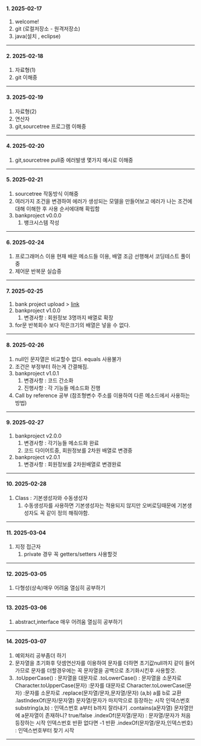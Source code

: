 #### 1. 2025-02-17
  1. welcome!
  2. git (로컬저장소 - 원격저장소)
  3. java(설치 , eclipse)
---
#### 2. 2025-02-18
  1. 자료형(1)
  2. git 이해중
---
#### 3. 2025-02-19
  1. 자료형(2)
  2. 연산자
  3. git,sourcetree 프로그램 이해중
--- 
#### 4. 2025-02-20
  1. git,sourcetree pull중 에러발생 몇가지 예시로 이해중
---
#### 5. 2025-02-21
  1. sourcetree 작동방식 이해중
  2. 여러가지 조건을 변경하여 에러가 생성되는 모델을 만들어보고
     에러가 나는 조건에 대해 이해한 후
     사용 순서에대해 확립함
  3. bankproject v0.0.0
      1) 뱅크시스템 작성
---
#### 6. 2025-02-24
  1. 프로그래머스 이용 현재 배운 메소드들 이용, 배열 조금 선행해서 코딩테스트 풀이중
  2. 제어문 반복문 실습중
---
#### 7. 2025-02-25
  1. bank project upload > [link](https://youtu.be/5laCJLFp-Gk)
  2. bankproject v1.0.0
      1) 변경사항 : 회원정보 3명까지 배열로 확장
  3. for문 반복회수 보다 작은크기의 배열은 넣을 수 없다.
---
#### 8. 2025-02-26
  1. null인 문자열은 비교할수 없다. equals 사용불가
  2. 조건은 부정부터 하는게 간결해짐.
  3. bankproject v1.0.1
      1) 변경사항 : 코드 간소화
      2) 진행사항 : 각 기능들 메소드화 진행
  4. Call by reference 공부 (참조형변수   주소를 이용하여 다른 메소드에서 사용하는 방법)
---
#### 9. 2025-02-27
  1. bankproject v2.0.0
      1) 변경사항 : 각기능들 메소드화 완료
      2) 코드 다이어트중, 회원정보를 2차원 배열로 변경중
  2. bankproject v2.0.1
      1) 변경사항 : 회원정보를 2차원배열로 변경완료
---
#### 10. 2025-02-28
  1. Class : 기본생성자와 수동생성자
     1) 수동생성자를 사용하면 기본생성자는 적용되지 않지만 오버로딩때문에 기본생성자도 꼭 같이 정의 해줘야함.
---
#### 11. 2025-03-04
  1. 지정 접근자
     1) private 경우 꼭 getters/setters 사용할것
---
#### 12. 2025-03-05
  1. 다형성(상속)매우 어려움 열심히 공부하기
---
#### 13. 2025-03-06
  1. abstract,interface 매우 어려움 열심히 공부하기
---
#### 14. 2025-03-07
  1. 예외처리 공부좀더 하기
  2. 문자열을 초기화후 덧셈연산자를 이용하여 문자를 더하면 초기값null까지 같이 들어가므로 문자를 더할경우에는 꼭 문자열을 공백으로 초기화시킨후 사용할것.
  3. .toUpperCase() : 문자열을 대문자로
     .toLowerCase() : 문자열을 소문자로
     Character.toUpperCase(문자) :문자를 대문자로
     Character.toLowerCase(문자) :문자를 소문자로
     .replace(문자열/문자,문자열/문자) (a,b) a를 b로 교환
     .lastIndexOf(문자/문자열) 문자열/문자가 마지막으로 등장하는 시작 인덱스번호
     substring(a,b) : 인덱스번호 a부터 b까지 잘라내기
     .contains(a문자열) 문자열안에 a문자열이 존재하니? true/false
     .indexOf(문자열/문자) : 문자열/문자가 처음등장하는 시작 인덱스번호 반환 없다면 -1 반환
     .indexOf(문자열/문자,인덱스번호) : 인덱스번호부터 찾기 시작
---

